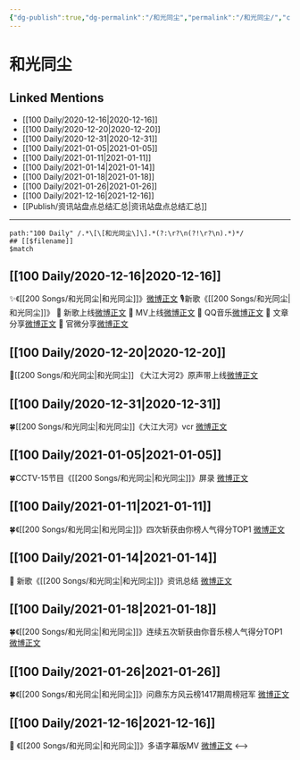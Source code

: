 ```yaml
---
{"dg-publish":true,"dg-permalink":"/和光同尘","permalink":"/和光同尘/","created":"2022-12-23T10:45:39.000+08:00","updated":"2023-04-10T15:36:11.000+08:00"}
---
```


# 和光同尘

## Linked Mentions
- [[100 Daily/2020-12-16\|2020-12-16]]
- [[100 Daily/2020-12-20\|2020-12-20]]
- [[100 Daily/2020-12-31\|2020-12-31]]
- [[100 Daily/2021-01-05\|2021-01-05]]
- [[100 Daily/2021-01-11\|2021-01-11]]
- [[100 Daily/2021-01-14\|2021-01-14]]
- [[100 Daily/2021-01-18\|2021-01-18]]
- [[100 Daily/2021-01-26\|2021-01-26]]
- [[100 Daily/2021-12-16\|2021-12-16]]
- [[Publish/资讯站盘点总结汇总\|资讯站盘点总结汇总]]


---

```expander
path:"100 Daily" /.*\[\[和光同尘\]\].*(?:\r?\n(?!\r?\n).*)*/
## [[$filename]]
$match
```
## [[100 Daily/2020-12-16\|2020-12-16]]
✨《[[200 Songs/和光同尘\|和光同尘]]》[微博正文](https://m.weibo.cn/6466290670/4582719670986566)
🎙新歌《[[200 Songs/和光同尘\|和光同尘]]》
🎵 新歌上线[微博正文](https://m.weibo.cn/6466290670/4582700839344496)
🎵 MV上线[微博正文](https://m.weibo.cn/6466290670/4582724699950313)
🎵 QQ音乐[微博正文](https://m.weibo.cn/6466290670/4582699517874400)
🎵 文章分享[微博正文](https://m.weibo.cn/6466290670/4582755906358313)
🎵 官微分享[微博正文](https://m.weibo.cn/6466290670/4582701846234445)
## [[100 Daily/2020-12-20\|2020-12-20]]
💫[[200 Songs/和光同尘\|和光同尘]] 《大江大河2》原声带上线[微博正文](https://m.weibo.cn/6466290670/4584174189020409)

## [[100 Daily/2020-12-31\|2020-12-31]]
🍀[[200 Songs/和光同尘\|和光同尘]]《大江大河》vcr [微博正文](https://weibo.com/6466290670/JB26J0Hs8)
## [[100 Daily/2021-01-05\|2021-01-05]]
🍀CCTV-15节目《[[200 Songs/和光同尘\|和光同尘]]》屏录 [微博正文](https://weibo.com/6466290670/JBMlcBXF1)
## [[100 Daily/2021-01-11\|2021-01-11]]
🍀《[[200 Songs/和光同尘\|和光同尘]]》四次斩获由你榜人气得分TOP1 [微博正文](https://m.weibo.cn/6466290670/4592274254071759)

## [[100 Daily/2021-01-14\|2021-01-14]]
🐬 新歌《[[200 Songs/和光同尘\|和光同尘]]》资讯总结 [微博正文](https://m.weibo.cn/6466290670/4593323433790388)
## [[100 Daily/2021-01-18\|2021-01-18]]
🍀《[[200 Songs/和光同尘\|和光同尘]]》连续五次斩获由你音乐榜人气得分TOP1 [微博正文](https://m.weibo.cn/6466290670/4594729352174404)

## [[100 Daily/2021-01-26\|2021-01-26]]
🍀《[[200 Songs/和光同尘\|和光同尘]]》问鼎东方风云榜1417期周榜冠军 [微博正文](https://weibo.com/6466290670/JEWZZgChB)

## [[100 Daily/2021-12-16\|2021-12-16]]
💫 《[[200 Songs/和光同尘\|和光同尘]]》多语字幕版MV [微博正文](https://m.weibo.cn/6466290670/4715140702538165)
<-->